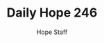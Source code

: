 ---
image: /assets/img/daily-hope-default-artwork.png
title: Daily Hope 246
number: 246
categories:
  - Daily Hope
author: Hope Staff
notes: Daily Hope 246
embed: >-
  <iframe src="https://open.spotify.com/embed/episode/191seM1ESw73tx6jhD07eh?utm_source=generator" width="400px" height="102px" frameborder=“0" scrolling=“no”></iframe>
---